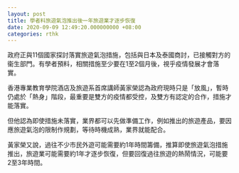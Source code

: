 ```yaml
---
layout: post
title: 學者料旅遊氣泡推出後一年旅遊業才逐步恢復
date: 2020-09-09 12:49:20.000000000 +08:00
categories: rthk
---
```


政府正與11個國家探討落實旅遊氣泡措施，包括與日本及泰國商討，已接觸對方的衞生部門。有學者預料，相關措施至少要在1至2個月後，視乎疫情發展才會落實。

香港專業教育學院酒店及旅遊系首席講師黃家榮認為政府現時只是「放風」，暫時仍處於「熱身」階段，最重要是雙方的疫情都受控，及雙方有認定的合作，措施才能落實。

但他認為即使措施未落實，業界都可以先做準備工作，例如推出的旅遊產品，要因應旅遊氣泡的限制作規劃，等待時機成熟，業界就能配合。

黃家榮又說，過往不少市民外遊可能需要約1年時間籌備，推算即使旅遊氣泡措施推出，旅遊業可能需要約1年才逐步恢復，但要回復過往旅遊的熱鬧情況，可能要2至3年時間。
